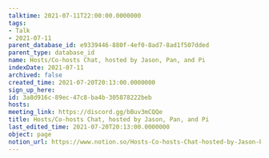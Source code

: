 ```yaml
---
talktime: 2021-07-11T22:00:00.0000000
tags:
- Talk
- 2021-07-11
parent_database_id: e9339446-880f-4ef0-8ad7-8ad1f507dded
parent_type: database_id
name: Hosts/Co-hosts Chat, hosted by Jason, Pan, and Pi
indexDate: 2021-07-11
archived: false
created_time: 2021-07-20T20:13:00.0000000
sign_up_here: 
id: 3a8d916c-89ec-47c8-ba4b-305878222beb
hosts: 
meeting_link: https://discord.gg/bBuv3mCQQe
title: Hosts/Co-hosts Chat, hosted by Jason, Pan, and Pi
last_edited_time: 2021-07-20T20:13:00.0000000
object: page
notion_url: https://www.notion.so/Hosts-Co-hosts-Chat-hosted-by-Jason-Pan-and-Pi-3a8d916c89ec47c8ba4b305878222beb
---
```





